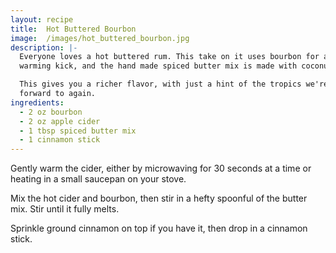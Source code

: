 ```yaml
---
layout: recipe
title:  Hot Buttered Bourbon
image:  /images/hot_buttered_bourbon.jpg
description: |-
  Everyone loves a hot buttered rum. This take on it uses bourbon for a bit more
  warming kick, and the hand made spiced butter mix is made with coconut oil.

  This gives you a richer flavor, with just a hint of the tropics we're looking
  forward to again.
ingredients:
  - 2 oz bourbon
  - 2 oz apple cider
  - 1 tbsp spiced butter mix
  - 1 cinnamon stick
---
```

Gently warm the cider, either by microwaving for 30 seconds at a time or heating
in a small saucepan on your stove.

Mix the hot cider and bourbon, then stir in a hefty spoonful of the butter mix.
Stir until it fully melts.

Sprinkle ground cinnamon on top if you have it, then drop in a cinnamon stick.
